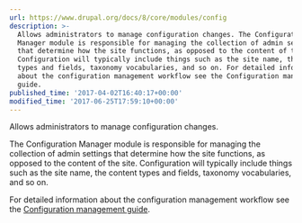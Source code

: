 ```yaml
---
url: https://www.drupal.org/docs/8/core/modules/config
description: >-
  Allows administrators to manage configuration changes. The Configuration
  Manager module is responsible for managing the collection of admin settings
  that determine how the site functions, as opposed to the content of the site.
  Configuration will typically include things such as the site name, the content
  types and fields, taxonomy vocabularies, and so on. For detailed information
  about the configuration management workflow see the Configuration management
  guide.
published_time: '2017-04-02T16:40:17+00:00'
modified_time: '2017-06-25T17:59:10+00:00'
---
```

Allows administrators to manage configuration changes.

The Configuration Manager module is responsible for managing the collection of admin settings that determine how the site functions, as opposed to the content of the site. Configuration will typically include things such as the site name, the content types and fields, taxonomy vocabularies, and so on.

For detailed information about the configuration management workflow see the [Configuration management guide](https://www.drupal.org/docs/8/configuration-management).